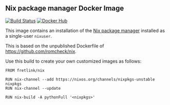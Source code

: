 ## Nix package manager Docker Image

[![Build Status](https://travis-ci.com/fretlink/docker-nix.svg?branch=master)](https://travis-ci.com/fretlink/docker-nix) [![Docker Hub](https://img.shields.io/badge/docker-fretlink%2Fnix-blue.svg?style=flat)](https://registry.hub.docker.com/u/fretlink/nix/)

This image contains an installation of the [Nix package manager](https://nixos.org/nix/) installed as a single-user `nixuser`.

This is based on the unpublished Dockerfile of https://github.com/romcheck/nix.

Use this build to create your own customized images as follows:

    FROM fretlink/nix

    RUN nix-channel --add https://nixos.org/channels/nixpkgs-unstable nixpkgs
    RUN nix-channel --update

    RUN nix-build -A pythonFull '<nixpkgs>'
